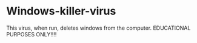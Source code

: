 # Windows-killer-virus
This virus, when run, deletes windows from the computer. EDUCATIONAL PURPOSES ONLY!!!!
